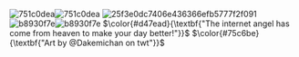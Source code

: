 ![751c0dea](https://github.com/user-attachments/assets/6542b328-fcf8-47fd-ade1-fc423e28f880)![751c0dea](https://github.com/user-attachments/assets/6542b328-fcf8-47fd-ade1-fc423e28f880)
![25f3e0dc7406e436366efb5777f2f091](https://github.com/user-attachments/assets/019caf76-1ca5-4d32-bf98-ded7e2fe6d43)
![b8930f7e](https://github.com/user-attachments/assets/90635e74-760e-4923-8431-be6d92800dd2)![b8930f7e](https://github.com/user-attachments/assets/90635e74-760e-4923-8431-be6d92800dd2)
$\color{#d47ead}{\textbf{"The internet angel has come from heaven to make your day better!"}}$
$\color{#75c6be}{\textbf{"Art by @Dakemichan on twt"}}$
